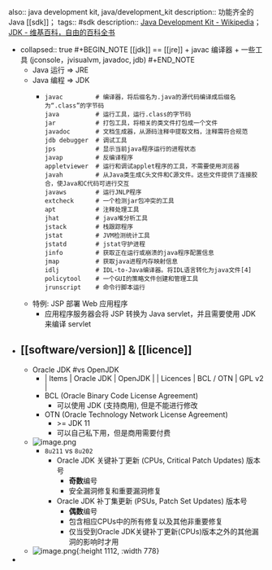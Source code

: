 also:: java development kit, java/development_kit
description:: 功能齐全的 Java [[sdk]]；
tags:: #sdk
description:: [Java Development Kit - Wikipedia](https://en.wikipedia.org/wiki/Java_Development_Kit)；[JDK - 维基百科，自由的百科全书](https://zh.wikipedia.org/zh-cn/JDK)

- collapsed:: true
  #+BEGIN_NOTE
  [[jdk]] == [[jre]] + javac 编译器 + 一些工具 (jconsole，jvisualvm, javadoc, jdb)
  #+END_NOTE
  - Java 运行 => JRE
  - Java 编程 => JDK
    - ```shell
      javac         # 编译器，将后缀名为.java的源代码编译成后缀名为“.class”的字节码
      java          # 运行工具，运行.class的字节码
      jar           # 打包工具，将相关的类文件打包成一个文件
      javadoc       # 文档生成器，从源码注释中提取文档，注释需符合规范
      jdb debugger  # 调试工具
      jps           # 显示当前java程序运行的进程状态
      javap         # 反编译程序
      appletviewer  # 运行和调试applet程序的工具，不需要使用浏览器
      javah         # 从Java类生成C头文件和C源文件。这些文件提供了连接胶合，使Java和C代码可进行交互
      javaws        # 运行JNLP程序
      extcheck      # 一个检测jar包冲突的工具
      apt           # 注释处理工具
      jhat          # java堆分析工具
      jstack        # 栈跟踪程序
      jstat         # JVM检测统计工具
      jstatd        # jstat守护进程
      jinfo         # 获取正在运行或崩溃的java程序配置信息
      jmap          # 获取java进程内存映射信息
      idlj          # IDL-to-Java编译器。将IDL语言转化为java文件[4]
      policytool    # 一个GUI的策略文件创建和管理工具
      jrunscript    # 命令行脚本运行
      ```
  - 特例: JSP 部署 Web 应用程序
    - 应用程序服务器会将 JSP 转换为 Java servlet，并且需要使用 JDK 来编译 servlet
- ## [[software/version]] & [[licence]]
  - Oracle JDK #vs OpenJDK
    - | Items | Oracle JDK | OpenJDK |
      | Licences | BCL / OTN | GPL v2 |
    - BCL (Oracle Binary Code License Agreement)
      - 可以使用 JDK (支持商用), 但是不能进行修改
    - OTN (Oracle Technology Network License Agreement)
      - \>= JDK 11
      - 可以自己私下用，但是商用需要付费
  - ![image.png](../assets/image_1652343266064_0.png)
    - `8u211` vs `8u202`
      - Oracle JDK 关键补丁更新 (CPUs, Critical Patch Updates) 版本号
        - **奇数**编号
        - 安全漏洞修复和重要漏洞修复
      - Oracle JDK 补丁集更新 (PSUs, Patch Set Updates) 版本号
        - **偶数**编号
        - 包含相应CPUs中的所有修复以及其他非重要修复
        - 仅当受到Oracle JDK关键补丁更新(CPUs)版本之外的其他漏洞的影响时才用
  - ![image.png](../assets/image_1652343742216_0.png){:height 1112, :width 778}
-